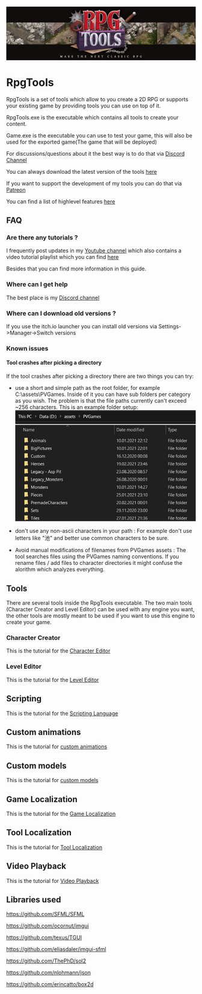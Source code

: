 ![alt text](images/RPG_Tools_Banner.jpg "Rpg Tools Banner")

# RpgTools

RpgTools is a set of tools which allow to you create a 2D RPG or supports your existing game by providing tools you can use on top of it.

RpgTools.exe is the executable which contains all tools to create your content.

Game.exe is the executable you can use to test your game, this will also be used for the exported game(The game that will be deployed)

For discussions/questions about it the best way is to do that via [Discord Channel](https://discord.gg/GJEeeQv3Sp)

You can always download the latest version of the tools [here](https://nightmare-82.itch.io/rpg-tools)

If you want to support the development of my tools you can do that via [Patreon](https://www.patreon.com/user?u=32227148&fan_landing=true)

You can find a list of highlevel features [here](Features.md)

## FAQ

### Are there any tutorials ?
I frequently post updates in my [Youtube channel](https://www.youtube.com/channel/UCPTY9yJt46Hn_6lmpg8ezhA) which also contains a video tutorial playlist which you can find [here](https://www.youtube.com/playlist?list=PLEJP6zEoNymUMp8cWQXbi5CPyr3ixTdRl)

Besides that you can find more information in this guide.

### Where can I get help
The best place is my [Discord channel](https://discord.gg/GJEeeQv3Sp)

### Where can I download old versions ?
If you use the itch.io launcher you can install old versions via Settings->Manager->Switch versions

### Known issues

#### Tool crashes after picking a directory
If the tool crashes after picking a directory there are two things you can try:
- use a short and simple path as the root folder, for example C:\assets\PVGames. Inside of it you can have sub folders per category as you wish. The problem is that the file paths currently can't exceed ~256 characters.
This is an example folder setup:
![alt text](images/RpgTools_FolderSetup.png "Folder Setup")

- don't use any non-ascii characters in your path : For example don't use letters like "池" and better use common characters to be sure.

- Avoid manual modifications of filenames from PVGames assets : The tool searches files using the PVGames naming conventions. If you rename files / add files to character directories it might confuse the alorithm which analyzes everything.

## Tools

There are several tools inside the RpgTools executable. The two main tools (Character Creator and Level Editor) can be used with any engine you want, the other tools are mostly meant to be used if you want to use this engine to create your game.

### Character Creator
This is the tutorial for the [Character Editor](CharacterEditor.md)

### Level Editor
This is the tutorial for the [Level Editor](LevelEditor.md)

## Scripting
This is the tutorial for the [Scripting Language](Scripting.md)

## Custom animations
This is the tutorial for [custom animations](CustomAnimations.md)

## Custom models
This is the tutorial for [custom models](CustomModels.md)

## Game Localization
This is the tutorial for the [Game Localization](GameLocalization.md)

## Tool Localization
This is the tutorial for [Tool Localization](ToolLocalization.md)

## Video Playback
This is the tutorial for [Video Playback](VideoPlayback.md)

## Libraries used

https://github.com/SFML/SFML

https://github.com/ocornut/imgui

https://github.com/texus/TGUI

https://github.com/eliasdaler/imgui-sfml

https://github.com/ThePhD/sol2

https://github.com/nlohmann/json

https://github.com/erincatto/box2d
